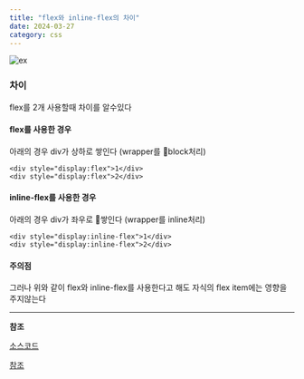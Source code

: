```yaml
---
title: "flex와 inline-flex의 차이"
date: 2024-03-27
category: css
---
```


![ex](/storage/1711549717.jpg)

### 차이

flex를 2개 사용할때 차이를 알수있다

#### flex를 사용한 경우

아래의 경우 div가 상하로 쌓인다 (wrapper를 block처리)

```
<div style="display:flex">1</div>
<div style="display:flex">2</div>
```

#### inline-flex를 사용한 경우

아래의 경우 div가 좌우로 쌓인다 (wrapper를 inline처리)

```
<div style="display:inline-flex">1</div>
<div style="display:inline-flex">2</div>
```

#### 주의점

그러나 위와 같이 flex와 inline-flex를 사용한다고 해도 자식의 flex item에는 영향을 주지않는다

---

**참조**

[소스코드](https://codepen.io/bluegmlduf2/pen/jORLaWx)

[참조](https://mywebproject.tistory.com/98)
